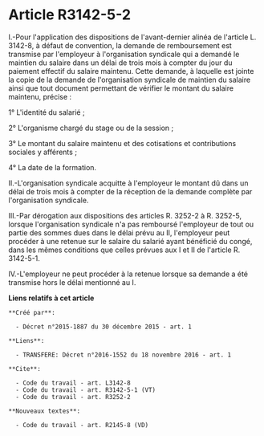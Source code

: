 # Article R3142-5-2

I.-Pour l'application des dispositions de l'avant-dernier alinéa de l'article L. 3142-8, à défaut de convention, la demande
de remboursement est transmise par l'employeur à l'organisation syndicale qui a demandé le maintien du salaire dans un délai
de trois mois à compter du jour du paiement effectif du salaire maintenu. Cette demande, à laquelle est jointe la copie de la
demande de l'organisation syndicale de maintien du salaire ainsi que tout document permettant de vérifier le montant du
salaire maintenu, précise : 

1° L'identité du salarié ; 

2° L'organisme chargé du stage ou de la session ; 

3° Le montant du salaire maintenu et des cotisations et contributions sociales y afférents ; 

4° La date de la formation. 

II.-L'organisation syndicale acquitte à l'employeur le montant dû dans un délai de trois mois à compter de la réception de la
demande complète par l'organisation syndicale. 

III.-Par dérogation aux dispositions des articles R. 3252-2 à R. 3252-5, lorsque l'organisation syndicale n'a pas remboursé
l'employeur de tout ou partie des sommes dues dans le délai prévu au II, l'employeur peut procéder à une retenue sur le
salaire du salarié ayant bénéficié du congé, dans les mêmes conditions que celles prévues aux I et II de l'article R.
3142-5-1.

IV.-L'employeur ne peut procéder à la retenue lorsque sa demande a été transmise hors le délai mentionné au I.

**Liens relatifs à cet article**

	**Créé par**:

	  - Décret n°2015-1887 du 30 décembre 2015 - art. 1

	**Liens**:

	  - TRANSFERE: Décret n°2016-1552 du 18 novembre 2016 - art. 1

	**Cite**:

	  - Code du travail - art. L3142-8
	  - Code du travail - art. R3142-5-1 (VT)
	  - Code du travail - art. R3252-2

	**Nouveaux textes**:

	  - Code du travail - art. R2145-8 (VD)
